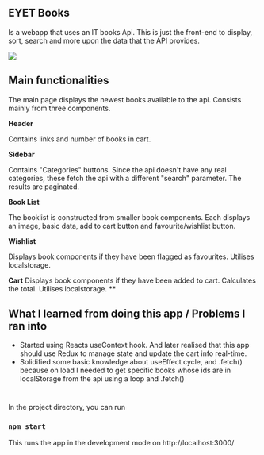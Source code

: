 
## EYET Books
Is a webapp that uses an IT books Api. This is just the front-end to display, sort, search and more upon the data that the API provides.

<img src="https://i.ibb.co/5MmYKVw/eyet.png"/>

## Main functionalities
The main page displays the newest books available to the api.
Consists mainly from three components.

**Header** 

Contains links and number of books in cart.

**Sidebar**

Contains "Categories" buttons. Since the api doesn't have any real categories, these fetch the api with a different "search" parameter. The results are paginated.

**Book List**

The booklist is constructed from smaller book components.
Each displays an image, basic data, add to cart button and favourite/wishlist button.

**Wishlist**

Displays book components if they have been flagged as favourites.
Utilises localstorage.

**Cart**
Displays book components if they have been added to cart. Calculates the total. Utilises localstorage.
**

## What I learned from doing this app / Problems I ran into

 - Started using Reacts useContext hook. And later realised that this   app should use Redux to manage state and update the cart info real-time.
 - Solidified some basic knowledge about useEffect cycle, and .fetch() because on load I needed to get specific books whose ids are in localStorage from the api using a loop and .fetch() 

#
In the project directory, you can run
### `npm start`
This runs the app in the development mode on http://localhost:3000/


